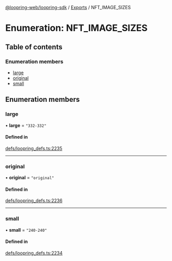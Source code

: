 [@loopring-web/loopring-sdk](../README.md) / [Exports](../modules.md) / NFT\_IMAGE\_SIZES

# Enumeration: NFT\_IMAGE\_SIZES

## Table of contents

### Enumeration members

- [large](NFT_IMAGE_SIZES.md#large)
- [original](NFT_IMAGE_SIZES.md#original)
- [small](NFT_IMAGE_SIZES.md#small)

## Enumeration members

### large

• **large** = `"332-332"`

#### Defined in

[defs/loopring_defs.ts:2235](https://github.com/Loopring/loopring_sdk/blob/2ea32ee/src/defs/loopring_defs.ts#L2235)

___

### original

• **original** = `"original"`

#### Defined in

[defs/loopring_defs.ts:2236](https://github.com/Loopring/loopring_sdk/blob/2ea32ee/src/defs/loopring_defs.ts#L2236)

___

### small

• **small** = `"240-240"`

#### Defined in

[defs/loopring_defs.ts:2234](https://github.com/Loopring/loopring_sdk/blob/2ea32ee/src/defs/loopring_defs.ts#L2234)
